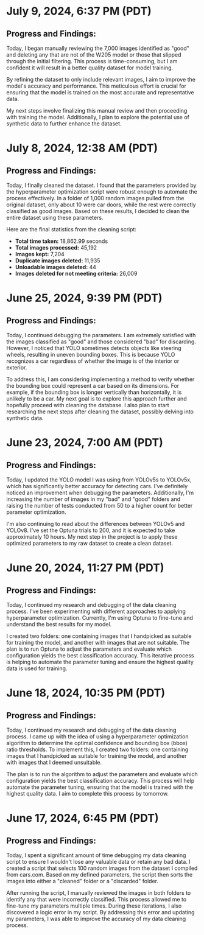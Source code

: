# July 9, 2024, 6:37 PM (PDT)
## Progress and Findings:

Today, I began manually reviewing the 7,000 images identified as "good" and deleting any that are not of the W205 model or those that slipped through the initial filtering. This process is time-consuming, but I am confident it will result in a better quality dataset for model training. 

By refining the dataset to only include relevant images, I aim to improve the model's accuracy and performance. This meticulous effort is crucial for ensuring that the model is trained on the most accurate and representative data. 

My next steps involve finalizing this manual review and then proceeding with training the model. Additionally, I plan to explore the potential use of synthetic data to further enhance the dataset.


# July 8, 2024, 12:38 AM (PDT)
## Progress and Findings:

Today, I finally cleaned the dataset. I found that the parameters provided by the hyperparameter optimization script were robust enough to automate the process effectively. In a folder of 1,000 random images pulled from the original dataset, only about 10 were car doors, while the rest were correctly classified as good images. Based on these results, I decided to clean the entire dataset using these parameters.

Here are the final statistics from the cleaning script:

- **Total time taken:** 18,862.99 seconds
- **Total images processed:** 45,192
- **Images kept:** 7,204
- **Duplicate images deleted:** 11,935
- **Unloadable images deleted:** 44
- **Images deleted for not meeting criteria:** 26,009


# June 25, 2024, 9:39 PM (PDT)
## Progress and Findings:

Today, I continued debugging the parameters. I am extremely satisfied with the images classified as "good" and those considered "bad" for discarding. However, I noticed that YOLO sometimes detects objects like steering wheels, resulting in uneven bounding boxes. This is because YOLO recognizes a car regardless of whether the image is of the interior or exterior.

To address this, I am considering implementing a method to verify whether the bounding box could represent a car based on its dimensions. For example, if the bounding box is longer vertically than horizontally, it is unlikely to be a car. My next goal is to explore this approach further and hopefully proceed with cleaning the database. I also plan to start researching the next steps after cleaning the dataset, possibly delving into synthetic data.


# June 23, 2024, 7:00 AM (PDT)
## Progress and Findings:

Today, I updated the YOLO model I was using from YOLOv5s to YOLOv5x, which has significantly better accuracy for detecting cars. I've definitely noticed an improvement when debugging the parameters. Additionally, I'm increasing the number of images in my "bad" and "good" folders and raising the number of tests conducted from 50 to a higher count for better parameter optimization.

I'm also continuing to read about the differences between YOLOv5 and YOLOv8. I've set the Optuna trials to 200, and it is expected to take approximately 10 hours. My next step in the project is to apply these optimized parameters to my raw dataset to create a clean dataset.


# June 20, 2024, 11:27 PM (PDT)
## Progress and Findings:

Today, I continued my research and debugging of the data cleaning process. I've been experimenting with different approaches to applying hyperparameter optimization. Currently, I'm using Optuna to fine-tune and understand the best results for my model.

I created two folders: one containing images that I handpicked as suitable for training the model, and another with images that are not suitable. The plan is to run Optuna to adjust the parameters and evaluate which configuration yields the best classification accuracy. This iterative process is helping to automate the parameter tuning and ensure the highest quality data is used for training.


# June 18, 2024, 10:35 PM (PDT)
## Progress and Findings:

Today, I continued my research and debugging of the data cleaning process. I came up with the idea of using a hyperparameter optimization algorithm to determine the optimal confidence and bounding box (bbox) ratio thresholds. To implement this, I created two folders: one containing images that I handpicked as suitable for training the model, and another with images that I deemed unsuitable.

The plan is to run the algorithm to adjust the parameters and evaluate which configuration yields the best classification accuracy. This process will help automate the parameter tuning, ensuring that the model is trained with the highest quality data. I aim to complete this process by tomorrow.

# June 17, 2024, 6:45 PM (PDT)
## Progress and Findings:

Today, I spent a significant amount of time debugging my data cleaning script to ensure I wouldn't lose any valuable data or retain any bad data. I created a script that selects 100 random images from the dataset I compiled from cars.com. Based on my defined parameters, the script then sorts the images into either a "cleaned" folder or a "discarded" folder.

After running the script, I manually reviewed the images in both folders to identify any that were incorrectly classified. This process allowed me to fine-tune my parameters multiple times. During these iterations, I also discovered a logic error in my script. By addressing this error and updating my parameters, I was able to improve the accuracy of my data cleaning process.

